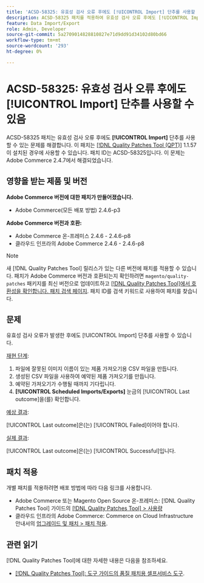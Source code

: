 ```yaml
---
title: 'ACSD-58325: 유효성 검사 오류 후에도 [!UICONTROL Import] 단추를 사용할 수 있음'
description: ACSD-58325 패치를 적용하여 유효성 검사 오류 후에도 [!UICONTROL Import] 단추를 사용할 수 있는 Adobe Commerce 문제를 해결합니다.
feature: Data Import/Export
role: Admin, Developer
source-git-commit: 5a2709014828810827e71d9dd91d34102d80bd66
workflow-type: tm+mt
source-wordcount: '293'
ht-degree: 0%

---
```



# ACSD-58325: 유효성 검사 오류 후에도 [!UICONTROL Import] 단추를 사용할 수 있음

ACSD-58325 패치는 유효성 검사 오류 후에도 **[!UICONTROL Import]** 단추를 사용할 수 있는 문제를 해결합니다. 이 패치는 [[!DNL Quality Patches Tool (QPT)]](/help/tools/quality-patches-tool/quality-patches-tool-to-self-serve-quality-patches.md) 1.1.57이 설치된 경우에 사용할 수 있습니다. 패치 ID는 ACSD-58325입니다. 이 문제는 Adobe Commerce 2.4.7에서 해결되었습니다.

## 영향을 받는 제품 및 버전

**Adobe Commerce 버전에 대한 패치가 만들어졌습니다.**
* Adobe Commerce(모든 배포 방법) 2.4.6-p3

**Adobe Commerce 버전과 호환:**
* Adobe Commerce 온-프레미스 2.4.6 - 2.4.6-p8
* 클라우드 인프라의 Adobe Commerce 2.4.6 - 2.4.6-p8

>[!NOTE]
>
>새 [!DNL Quality Patches Tool] 릴리스가 있는 다른 버전에 패치를 적용할 수 있습니다. 패치가 Adobe Commerce 버전과 호환되는지 확인하려면 `magento/quality-patches` 패키지를 최신 버전으로 업데이트하고 [[!DNL Quality Patches Tool]에서 호환성을 확인합니다. 패치 검색 페이지](https://experienceleague.adobe.com/tools/commerce-quality-patches/index.html). 패치 ID를 검색 키워드로 사용하여 패치를 찾습니다.

## 문제

유효성 검사 오류가 발생한 후에도 [!UICONTROL Import] 단추를 사용할 수 있습니다.

<u>재현 단계</u>:

1. 파일에 잘못된 이미지 이름이 있는 제품 가져오기용 CSV 파일을 만듭니다.
1. 생성된 CSV 파일을 사용하여 예약된 제품 가져오기를 만듭니다.
1. 예약된 가져오기가 수행될 때까지 기다립니다.
1. **[!UICONTROL Scheduled Imports/Exports]** 눈금의 [!UICONTROL Last outcome]을(를) 확인합니다.

<u>예상 결과</u>:

[!UICONTROL Last outcome]은(는) [!UICONTROL Failed]이어야 합니다.

<u>실제 결과</u>:

[!UICONTROL Last outcome]은(는) [!UICONTROL Successful]입니다.

## 패치 적용

개별 패치를 적용하려면 배포 방법에 따라 다음 링크를 사용합니다.

* Adobe Commerce 또는 Magento Open Source 온-프레미스: [!DNL Quality Patches Tool] 가이드의 [[!DNL Quality Patches Tool] > 사용량](/help/tools/quality-patches-tool/usage.md)
* 클라우드 인프라의 Adobe Commerce: Commerce on Cloud Infrastructure 안내서의 [업그레이드 및 패치 > 패치 적용](https://experienceleague.adobe.com/docs/commerce-cloud-service/user-guide/develop/upgrade/apply-patches.html).


## 관련 읽기

[!DNL Quality Patches Tool]에 대한 자세한 내용은 다음을 참조하세요.

* [[!DNL Quality Patches Tool]: 도구 가이드의 품질 패치용 셀프서비스 도구](/help/tools/quality-patches-tool/quality-patches-tool-to-self-serve-quality-patches.md).

